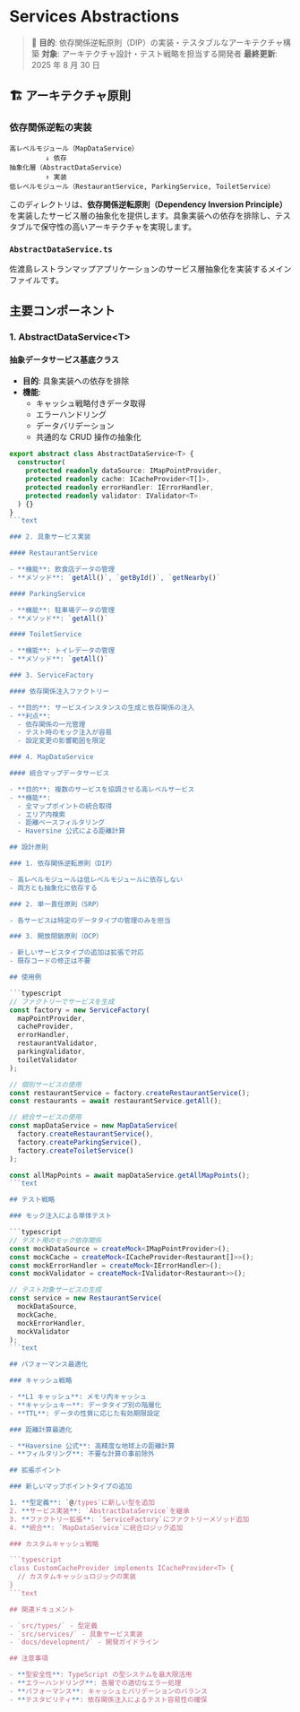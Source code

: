 # Services Abstractions

> 🎯 **目的**: 依存関係逆転原則（DIP）の実装・テスタブルなアーキテクチャ構築
> **対象**: アーキテクチャ設計・テスト戦略を担当する開発者
> **最終更新**: 2025 年 8 月 30 日

## 🏗️ アーキテクチャ原則

### 依存関係逆転の実装

```text
高レベルモジュール（MapDataService）
         ↓ 依存
抽象化層（AbstractDataService）
         ↑ 実装
低レベルモジュール（RestaurantService, ParkingService, ToiletService）
```

このディレクトリは、**依存関係逆転原則（Dependency Inversion Principle）** を実装したサービス層の抽象化を提供します。具象実装への依存を排除し、テスタブルで保守性の高いアーキテクチャを実現します。

### `AbstractDataService.ts`

佐渡島レストランマップアプリケーションのサービス層抽象化を実装するメインファイルです。

## 主要コンポーネント

### 1. AbstractDataService\<T\>

#### 抽象データサービス基底クラス

- **目的**: 具象実装への依存を排除
- **機能**:
  - キャッシュ戦略付きデータ取得
  - エラーハンドリング
  - データバリデーション
  - 共通的な CRUD 操作の抽象化

````typescript
export abstract class AbstractDataService<T> {
  constructor(
    protected readonly dataSource: IMapPointProvider,
    protected readonly cache: ICacheProvider<T[]>,
    protected readonly errorHandler: IErrorHandler,
    protected readonly validator: IValidator<T>
  ) {}
}
```text

### 2. 具象サービス実装

#### RestaurantService

- **機能**: 飲食店データの管理
- **メソッド**: `getAll()`, `getById()`, `getNearby()`

#### ParkingService

- **機能**: 駐車場データの管理
- **メソッド**: `getAll()`

#### ToiletService

- **機能**: トイレデータの管理
- **メソッド**: `getAll()`

### 3. ServiceFactory

#### 依存関係注入ファクトリー

- **目的**: サービスインスタンスの生成と依存関係の注入
- **利点**:
  - 依存関係の一元管理
  - テスト時のモック注入が容易
  - 設定変更の影響範囲を限定

### 4. MapDataService

#### 統合マップデータサービス

- **目的**: 複数のサービスを協調させる高レベルサービス
- **機能**:
  - 全マップポイントの統合取得
  - エリア内検索
  - 距離ベースフィルタリング
  - Haversine 公式による距離計算

## 設計原則

### 1. 依存関係逆転原則（DIP）

- 高レベルモジュールは低レベルモジュールに依存しない
- 両方とも抽象化に依存する

### 2. 単一責任原則（SRP）

- 各サービスは特定のデータタイプの管理のみを担当

### 3. 開放閉鎖原則（OCP）

- 新しいサービスタイプの追加は拡張で対応
- 既存コードの修正は不要

## 使用例

```typescript
// ファクトリーでサービスを生成
const factory = new ServiceFactory(
  mapPointProvider,
  cacheProvider,
  errorHandler,
  restaurantValidator,
  parkingValidator,
  toiletValidator
);

// 個別サービスの使用
const restaurantService = factory.createRestaurantService();
const restaurants = await restaurantService.getAll();

// 統合サービスの使用
const mapDataService = new MapDataService(
  factory.createRestaurantService(),
  factory.createParkingService(),
  factory.createToiletService()
);

const allMapPoints = await mapDataService.getAllMapPoints();
```text

## テスト戦略

### モック注入による単体テスト

```typescript
// テスト用のモック依存関係
const mockDataSource = createMock<IMapPointProvider>();
const mockCache = createMock<ICacheProvider<Restaurant[]>>();
const mockErrorHandler = createMock<IErrorHandler>();
const mockValidator = createMock<IValidator<Restaurant>>();

// テスト対象サービスの生成
const service = new RestaurantService(
  mockDataSource,
  mockCache,
  mockErrorHandler,
  mockValidator
);
```text

## パフォーマンス最適化

### キャッシュ戦略

- **L1 キャッシュ**: メモリ内キャッシュ
- **キャッシュキー**: データタイプ別の階層化
- **TTL**: データの性質に応じた有効期限設定

### 距離計算最適化

- **Haversine 公式**: 高精度な地球上の距離計算
- **フィルタリング**: 不要な計算の事前除外

## 拡張ポイント

### 新しいマップポイントタイプの追加

1. **型定義**: `@/types`に新しい型を追加
2. **サービス実装**: `AbstractDataService`を継承
3. **ファクトリー拡張**: `ServiceFactory`にファクトリーメソッド追加
4. **統合**: `MapDataService`に統合ロジック追加

### カスタムキャッシュ戦略

```typescript
class CustomCacheProvider implements ICacheProvider<T> {
  // カスタムキャッシュロジックの実装
}
```text

## 関連ドキュメント

- `src/types/` - 型定義
- `src/services/` - 具象サービス実装
- `docs/development/` - 開発ガイドライン

## 注意事項

- **型安全性**: TypeScript の型システムを最大限活用
- **エラーハンドリング**: 各層での適切なエラー処理
- **パフォーマンス**: キャッシュとバリデーションのバランス
- **テスタビリティ**: 依存関係注入によるテスト容易性の確保
````
